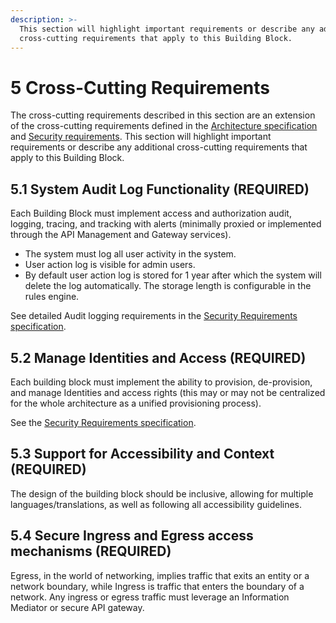 ```yaml
---
description: >-
  This section will highlight important requirements or describe any additional
  cross-cutting requirements that apply to this Building Block.
---
```


# 5 Cross-Cutting Requirements

The cross-cutting requirements described in this section are an extension of the cross-cutting requirements defined in the [Architecture specification](https://govstack.gitbook.io/specification/v/1-0/architecture-and-nonfunctional-requirements) and [Security requirements](https://govstack.gitbook.io/specification/v/1-0/security-requirements). This section will highlight important requirements or describe any additional cross-cutting requirements that apply to this Building Block.

## 5.1 System Audit Log Functionality (REQUIRED) <a href="#docs-internal-guid-5b083c0e-7fff-0396-fba2-8a081b3bbff8" id="docs-internal-guid-5b083c0e-7fff-0396-fba2-8a081b3bbff8"></a>

Each Building Block must implement access and authorization audit, logging, tracing, and tracking with alerts (minimally proxied or implemented through the API Management and Gateway services).

* The system must log all user activity in the system.
* User action log is visible for admin users.
* By default user action log is stored for 1 year after which the system will delete the log automatically. The storage length is configurable in the rules engine.

See detailed Audit logging requirements in the [Security Requirements specification](https://govstack.gitbook.io/specification/v/1-0/security-requirements).

## 5.2 Manage Identities and Access (REQUIRED) <a href="#docs-internal-guid-5b083c0e-7fff-0396-fba2-8a081b3bbff8" id="docs-internal-guid-5b083c0e-7fff-0396-fba2-8a081b3bbff8"></a>

Each building block must implement the ability to provision, de-provision, and manage Identities and access rights (this may or may not be centralized for the whole architecture as a unified provisioning process).

See the [Security Requirements specification](https://govstack.gitbook.io/specification/v/1-0/security-requirements).

## 5.3 Support for Accessibility and Context (REQUIRED)

The design of the building block should be inclusive, allowing for multiple languages/translations, as well as following all accessibility guidelines.

## 5.4 Secure Ingress and Egress access mechanisms (REQUIRED)

Egress, in the world of networking, implies traffic that exits an entity or a network boundary, while Ingress is traffic that enters the boundary of a network. Any ingress or egress traffic must leverage an Information Mediator or secure API gateway.
